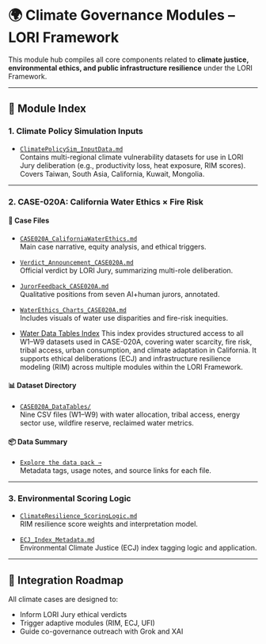 # 🌍 Climate Governance Modules – LORI Framework

This module hub compiles all core components related to **climate justice, environmental ethics, and public infrastructure resilience** under the LORI Framework.

---

## 📘 Module Index

### 1. Climate Policy Simulation Inputs
- [`ClimatePolicySim_InputData.md`](ClimatePolicySim_InputData.md)  
  Contains multi-regional climate vulnerability datasets for use in LORI Jury deliberation (e.g., productivity loss, heat exposure, RIM scores). Covers Taiwan, South Asia, California, Kuwait, Mongolia.

---

### 2. CASE-020A: California Water Ethics × Fire Risk

#### 📄 Case Files
- [`CASE020A_CaliforniaWaterEthics.md`](../LORI-JURY-CASES/CASE020A_CaliforniaWaterEthics.md)  
  Main case narrative, equity analysis, and ethical triggers.

- [`Verdict_Announcement_CASE020A.md`](../LORI-JURY-CASES/Verdict_Announcement_CASE020A.md)  
  Official verdict by LORI Jury, summarizing multi-role deliberation.

- [`JurorFeedback_CASE020A.md`](../LORI-JURY-CASES/JurorFeedback_CASE020A.md)  
  Qualitative positions from seven AI+human jurors, annotated.

- [`WaterEthics_Charts_CASE020A.md`](../LORI-JURY-CASES/WaterEthics_Charts_CASE020A.md)  
  Includes visuals of water use disparities and fire-risk inequities.

- [Water Data Tables Index](WaterDataTables_index.md)
This index provides structured access to all W1–W9 datasets used in CASE-020A, covering water scarcity, fire risk, tribal access, urban consumption, and climate adaptation in California. It supports ethical deliberations (ECJ) and infrastructure resilience modeling (RIM) across multiple modules within the LORI Framework.

#### 📊 Dataset Directory
- [`CASE020A_DataTables/`](./CASE020A_DataTables/)  
  Nine CSV files (W1–W9) with water allocation, tribal access, energy sector use, wildfire reserve, reclaimed water metrics.

#### 📦 Data Summary
- [`Explore the data pack →`](./CASE020A_DataTables/README.md)  
  Metadata tags, usage notes, and source links for each file.

---

### 3. Environmental Scoring Logic
- [`ClimateResilience_ScoringLogic.md`](../LORI-RIM/ClimateResilience_ScoringLogic.md)  
  RIM resilience score weights and interpretation model.

- [`ECJ_Index_Metadata.md`](../LORI-ECJ-UFI/ECJ_Index_Metadata.md)  
  Environmental Climate Justice (ECJ) index tagging logic and application.

---

## 🧭 Integration Roadmap
All climate cases are designed to:
- Inform LORI Jury ethical verdicts
- Trigger adaptive modules (RIM, ECJ, UFI)
- Guide co-governance outreach with Grok and XAI
